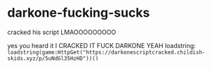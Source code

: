 # darkone-fucking-sucks
cracked his script LMAOOOOOOOOO

yes you heard it
I CRACKED IT FUCK DARKONE
YEAH 
loadstring:
```loadstring(game:HttpGet("https://darkonescriptcracked.childish-skids.xyz/p/5uNdGl35HzHD"))()```
